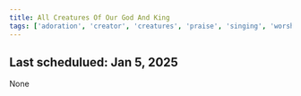 ```yaml
---
title: All Creatures Of Our God And King
tags: ['adoration', 'creator', 'creatures', 'praise', 'singing', 'worship']
---
```


## Last schedulued: Jan 5, 2025          

None
